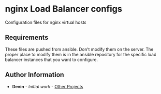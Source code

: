 nginx Load Balancer configs
=========

Configuration files for nginx virtual hosts

Requirements
------------

These files are pushed from ansible. Don't modify them on the server. The proper place to modify them is in the ansible repository for the specific load balancer instances that you want to configure.


Author Information
------------------

* **Devin** - *Initial work* - [Other Projects](https://github.com/vibechild)

